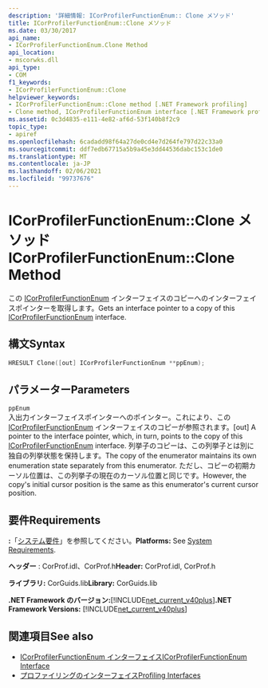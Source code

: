 ```yaml
---
description: '詳細情報: ICorProfilerFunctionEnum:: Clone メソッド'
title: ICorProfilerFunctionEnum::Clone メソッド
ms.date: 03/30/2017
api_name:
- ICorProfilerFunctionEnum.Clone Method
api_location:
- mscorwks.dll
api_type:
- COM
f1_keywords:
- ICorProfilerFunctionEnum::Clone
helpviewer_keywords:
- ICorProfilerFunctionEnum::Clone method [.NET Framework profiling]
- Clone method, ICorProfilerFunctionEnum interface [.NET Framework profiling]
ms.assetid: 0c3d4835-e111-4e82-af6d-53f140b8f2c9
topic_type:
- apiref
ms.openlocfilehash: 6cadadd98f64a27de0cd4e7d264fe797d22c33a0
ms.sourcegitcommit: ddf7edb67715a5b9a45e3dd44536dabc153c1de0
ms.translationtype: MT
ms.contentlocale: ja-JP
ms.lasthandoff: 02/06/2021
ms.locfileid: "99737676"
---
```

# <a name="icorprofilerfunctionenumclone-method"></a><span data-ttu-id="eb913-103">ICorProfilerFunctionEnum::Clone メソッド</span><span class="sxs-lookup"><span data-stu-id="eb913-103">ICorProfilerFunctionEnum::Clone Method</span></span>

<span data-ttu-id="eb913-104">この [ICorProfilerFunctionEnum](icorprofilerfunctionenum-interface.md) インターフェイスのコピーへのインターフェイスポインターを取得します。</span><span class="sxs-lookup"><span data-stu-id="eb913-104">Gets an interface pointer to a copy of this [ICorProfilerFunctionEnum](icorprofilerfunctionenum-interface.md) interface.</span></span>  
  
## <a name="syntax"></a><span data-ttu-id="eb913-105">構文</span><span class="sxs-lookup"><span data-stu-id="eb913-105">Syntax</span></span>  
  
```cpp  
HRESULT Clone([out] ICorProfilerFunctionEnum **ppEnum);  
```  
  
## <a name="parameters"></a><span data-ttu-id="eb913-106">パラメーター</span><span class="sxs-lookup"><span data-stu-id="eb913-106">Parameters</span></span>  

 `ppEnum`  
 <span data-ttu-id="eb913-107">入出力インターフェイスポインターへのポインター。これにより、この [ICorProfilerFunctionEnum](icorprofilerfunctionenum-interface.md) インターフェイスのコピーが参照されます。</span><span class="sxs-lookup"><span data-stu-id="eb913-107">[out] A pointer to the interface pointer, which, in turn, points to the copy of this [ICorProfilerFunctionEnum](icorprofilerfunctionenum-interface.md) interface.</span></span> <span data-ttu-id="eb913-108">列挙子のコピーは、この列挙子とは別に独自の列挙状態を保持します。</span><span class="sxs-lookup"><span data-stu-id="eb913-108">The copy of the enumerator maintains its own enumeration state separately from this enumerator.</span></span> <span data-ttu-id="eb913-109">ただし、コピーの初期カーソル位置は、この列挙子の現在のカーソル位置と同じです。</span><span class="sxs-lookup"><span data-stu-id="eb913-109">However, the copy's initial cursor position is the same as this enumerator's current cursor position.</span></span>  
  
## <a name="requirements"></a><span data-ttu-id="eb913-110">要件</span><span class="sxs-lookup"><span data-stu-id="eb913-110">Requirements</span></span>  

 <span data-ttu-id="eb913-111">**:**「[システム要件](../../get-started/system-requirements.md)」を参照してください。</span><span class="sxs-lookup"><span data-stu-id="eb913-111">**Platforms:** See [System Requirements](../../get-started/system-requirements.md).</span></span>  
  
 <span data-ttu-id="eb913-112">**ヘッダー** : CorProf.idl、CorProf.h</span><span class="sxs-lookup"><span data-stu-id="eb913-112">**Header:** CorProf.idl, CorProf.h</span></span>  
  
 <span data-ttu-id="eb913-113">**ライブラリ:** CorGuids.lib</span><span class="sxs-lookup"><span data-stu-id="eb913-113">**Library:** CorGuids.lib</span></span>  
  
 <span data-ttu-id="eb913-114">**.NET Framework のバージョン:**[!INCLUDE[net_current_v40plus](../../../../includes/net-current-v40plus-md.md)]</span><span class="sxs-lookup"><span data-stu-id="eb913-114">**.NET Framework Versions:** [!INCLUDE[net_current_v40plus](../../../../includes/net-current-v40plus-md.md)]</span></span>  
  
## <a name="see-also"></a><span data-ttu-id="eb913-115">関連項目</span><span class="sxs-lookup"><span data-stu-id="eb913-115">See also</span></span>

- [<span data-ttu-id="eb913-116">ICorProfilerFunctionEnum インターフェイス</span><span class="sxs-lookup"><span data-stu-id="eb913-116">ICorProfilerFunctionEnum Interface</span></span>](icorprofilerfunctionenum-interface.md)
- [<span data-ttu-id="eb913-117">プロファイリングのインターフェイス</span><span class="sxs-lookup"><span data-stu-id="eb913-117">Profiling Interfaces</span></span>](profiling-interfaces.md)
